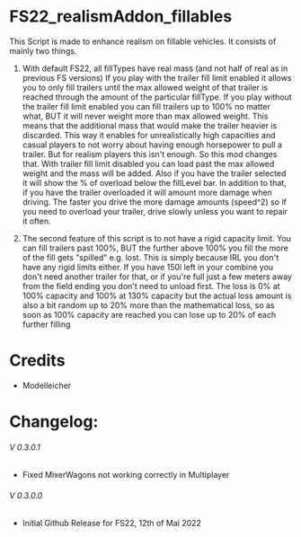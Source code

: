 # FS22_realismAddon_fillables
 This Script is made to enhance realism on fillable vehicles. It consists of mainly two things.
 1. With default FS22, all fillTypes have real mass (and not half of real as in previous FS versions)
		If you play with the trailer fill limit enabled it allows you to only fill trailers until the max allowed weight of that trailer is reached through the amount of the particular fillType.
		If you play without the trailer fill limit enabled you can fill trailers up to 100% no matter what, BUT it will never weight more than max allowed weight. This means that the additional mass that would make the trailer heavier is discarded.
		This way it enables for unrealistically high capacities and casual players to not worry about having enough horsepower to pull a trailer. But for realism players this isn't enough.
 		So this mod changes that. With trailer fill limit disabled you can load past the max allowed weight and the mass will be added. Also if you have the trailer selected it will show the % of overload below the fillLevel bar.
 		In addition to that, if you have the trailer overloaded it will amount more damage when driving. The faster you drive the more damage amounts (speed^2) so if you need to overload your trailer, drive slowly unless you want to repair it often.

 2. The second feature of this script is to not have a rigid capacity limit. You can fill trailers past 100%, BUT the further above 100% you fill the more of the fill gets "spilled" e.g. lost. 
 		This is simply because IRL you don't have any rigid limits either. If you have 150l left in your combine you don't need another trailer for that, or if you're full just a few meters away from the field ending you don't need to unload first.
		The loss is 0% at 100% capacity and 100% at 130% capacity but the actual loss amount is also a bit random up to 20% more than the mathematical loss, so as soon as 100% capacity are reached you can lose up to 20% of each further filling

# Credits
- Modelleicher

# Changelog:

###### V 0.3.0.1
- Fixed MixerWagons not working correctly in Multiplayer
###### V 0.3.0.0
- Initial Github Release for FS22, 12th of Mai 2022 




